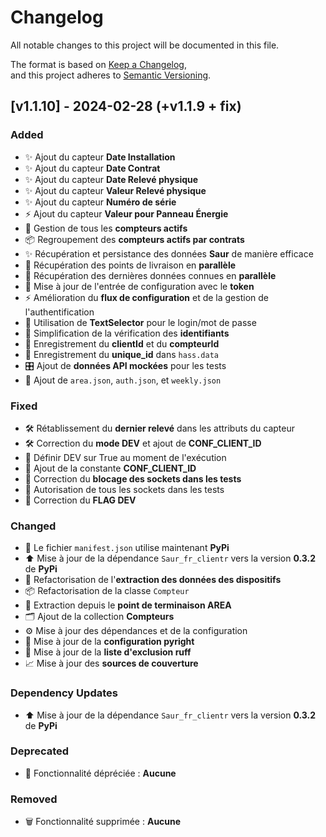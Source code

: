 # Changelog

All notable changes to this project will be documented in this file.

The format is based on [Keep a Changelog](https://keepachangelog.com/en/1.0.0/),  
and this project adheres to [Semantic Versioning](https://semver.org/spec/v2.0.0.html).

## [v1.1.10] - 2024-02-28 (+v1.1.9 + fix)

### Added
- ✨ Ajout du capteur **Date Installation**
- ✨ Ajout du capteur **Date Contrat**
- ✨ Ajout du capteur **Date Relevé physique**
- ✨ Ajout du capteur **Valeur Relevé physique**
- ✨ Ajout du capteur **Numéro de série**
- ⚡ Ajout du capteur **Valeur pour Panneau Énergie**
- 🔄 Gestion de tous les **compteurs actifs**
- 📦 Regroupement des **compteurs actifs par contrats**
- ✨ Récupération et persistance des données **Saur** de manière efficace
- 🚀 Récupération des points de livraison en **parallèle**
- 🚀 Récupération des dernières données connues en **parallèle**
- 🔑 Mise à jour de l'entrée de configuration avec le **token**
- ⚡ Amélioration du **flux de configuration** et de la gestion de l'authentification
- 🔐 Utilisation de **TextSelector** pour le login/mot de passe
- 📝 Simplification de la vérification des **identifiants**
- 💾 Enregistrement du **clientId** et du **compteurId**
- 🔧 Enregistrement du **unique_id** dans `hass.data`
- 🎛️ Ajout de **données API mockées** pour les tests
- 🧪 Ajout de `area.json`, `auth.json`, et `weekly.json`

### Fixed
- 🛠️ Rétablissement du **dernier relevé** dans les attributs du capteur
- 🛠️ Correction du **mode DEV** et ajout de **CONF_CLIENT_ID**
- 🔄 Définir DEV sur True au moment de l'exécution
- 🔑 Ajout de la constante **CONF_CLIENT_ID**
- 🔧 Correction du **blocage des sockets dans les tests**
- 🚪 Autorisation de tous les sockets dans les tests
- 🔧 Correction du **FLAG DEV**

### Changed
- 📜 Le fichier `manifest.json` utilise maintenant **PyPi**
- ⬆️ Mise à jour de la dépendance `Saur_fr_clientr` vers la version **0.3.2** de **PyPi**
- 🔨 Refactorisation de l'**extraction des données des dispositifs**
- 📦 Refactorisation de la classe `Compteur`
- 📡 Extraction depuis le **point de terminaison AREA**
- 🗂️ Ajout de la collection **Compteurs**
- ⚙️ Mise à jour des dépendances et de la configuration
- 📜 Mise à jour de la **configuration pyright**
- 🚀 Mise à jour de la **liste d'exclusion ruff**
- 📈 Mise à jour des **sources de couverture**

### Dependency Updates
- ⬆️ Mise à jour de la dépendance `Saur_fr_clientr` vers la version **0.3.2** de **PyPi**

### Deprecated
- 🚫 Fonctionnalité dépréciée : **Aucune**

### Removed
- 🗑️ Fonctionnalité supprimée : **Aucune**

